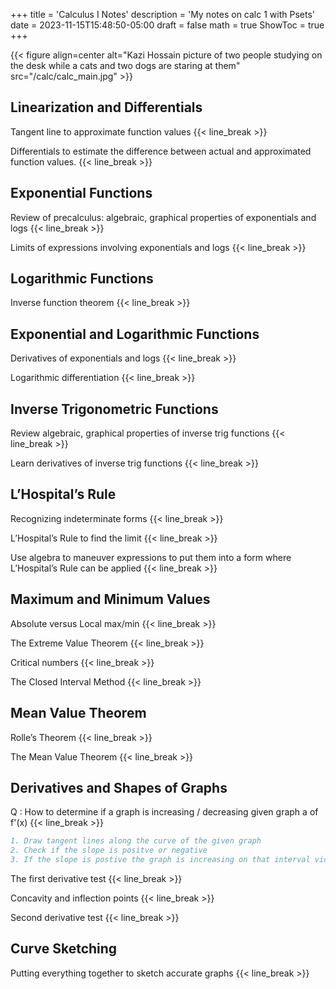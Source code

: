 +++
title = 'Calculus I Notes'
description = 'My notes on calc 1 with Psets'
date = 2023-11-15T15:48:50-05:00
draft = false
math = true
ShowToc = true
+++

<!-- Calculus cover image -->

{{< figure align=center alt="Kazi Hossain picture of two people studying on the desk while a cats and two dogs are staring at them" src="/calc/calc_main.jpg" >}}

<!-- Calculus cover image -->


## Linearization and Differentials





Tangent line to approximate function values  {{< line_break >}}

Differentials to estimate the difference between actual and approximated function values. {{< line_break >}}


## Exponential Functions

Review of precalculus: algebraic, graphical properties of exponentials and logs {{< line_break >}}

Limits of expressions involving exponentials and logs {{< line_break >}}


## Logarithmic Functions

Inverse function theorem {{< line_break >}}


## Exponential and Logarithmic Functions

Derivatives of exponentials and logs {{< line_break >}}

Logarithmic differentiation {{< line_break >}}



## Inverse Trigonometric Functions

Review algebraic, graphical properties of inverse trig functions {{< line_break >}}

Learn derivatives of inverse trig functions {{< line_break >}}


## L’Hospital’s Rule

Recognizing indeterminate forms {{< line_break >}}

L’Hospital’s Rule to find the limit {{< line_break >}}

Use algebra to maneuver expressions to put them into a form where L’Hospital’s Rule can be applied {{< line_break >}}


## Maximum and Minimum Values

Absolute versus Local max/min {{< line_break >}}

The Extreme Value Theorem {{< line_break >}}

Critical numbers {{< line_break >}}

The Closed Interval Method {{< line_break >}}


## Mean Value Theorem

Rolle’s Theorem {{< line_break >}}

The Mean Value Theorem {{< line_break >}}



## Derivatives and Shapes of Graphs

Q : How to determine if a graph is increasing / decreasing given graph a of f'(x) {{< line_break >}}

```BibTeX
1. Draw tangent lines along the curve of the given graph
2. Check if the slope is positve or negative 
3. If the slope is postive the graph is increasing on that interval vice versa 
```






The first derivative test {{< line_break >}}

Concavity and inflection points {{< line_break >}}

Second derivative test {{< line_break >}}


## Curve Sketching

Putting everything together to sketch accurate graphs {{< line_break >}}

